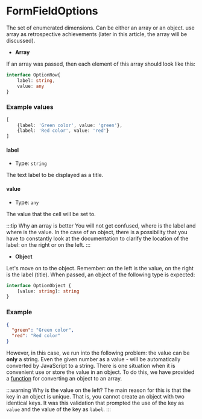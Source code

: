 # FormFieldOptions

The set of enumerated dimensions. Can be either an array or an object. use
array as retrospective achievements (later in this article, the array will be discussed).

- **Array**

If an array was passed, then each element of this array should look like this:
```ts
interface OptionRow{
    label: string,
    value: any
}
```
### Example values

```ts
[
    {label: 'Green color', value: 'green'},
    {label: 'Red color', value: 'red'}
]
```

#### label
- Type: `string`

The text label to be displayed as a title.

#### value
- Type: `any`

The value that the cell will be set to.

:::tip Why an array is better
You will not get confused, where is the label and where is the value. In the case of an object, there is a possibility that
you have to
constantly look at the documentation to clarify the location of the label: on the right or on the left.
:::

- **Object**

Let's move on to the object. Remember: on the left is the value, on the right is the label (title). When passed,
an object of the following type is expected:
```ts
interface OptionObject {
	[value: string]: string
}
```

### Example

```json
{
  "green": "Green color",
  "red": "Red color"
}
```

However, in this case, we run into the following problem: the value can be **only** a string. Even the given number
as a value - will be automatically converted by JavaScript to a string. There is one situation when it is convenient
use
or store the value in an object. To do this, we have provided a [function](./../guide/utils#convertOptionsObject) for
converting an object to an array.

:::warning Why is the value on the left?
The main reason for this is that the key in an object is unique. That is, you cannot create an object with two identical keys.
It was this validation that prompted the use of the key as `value` and the value of the key as `label`.
:::
